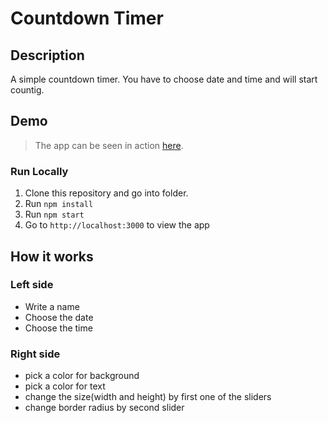 # Countdown Timer

## Description

A simple countdown timer. You have to choose date and time and will start countig.

## Demo

> The app can be seen in action [here](https://nyvasilev11.github.io/countdown-timer/).

### Run Locally

1. Clone this repository and go into folder.
2. Run `npm install`
3. Run `npm start`
4. Go to `http://localhost:3000` to view the app

## How it works

### Left side

- Write a name
- Choose the date
- Choose the time

### Right side

- pick a color for background
- pick a color for text
- change the size(width and height) by first one of the sliders
- change border radius by second slider
